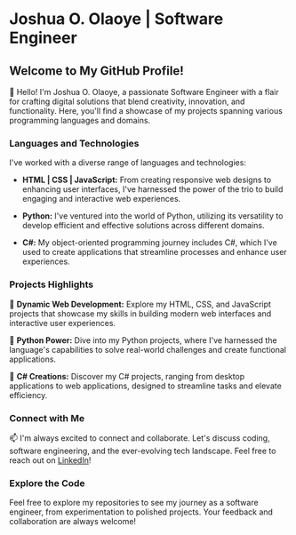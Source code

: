 # Joshua O. Olaoye | Software Engineer

## Welcome to My GitHub Profile!

👋 Hello! I'm Joshua O. Olaoye, a passionate Software Engineer with a flair for crafting digital solutions that blend creativity, innovation, and functionality. Here, you'll find a showcase of my projects spanning various programming languages and domains.

### Languages and Technologies

I've worked with a diverse range of languages and technologies:

- **HTML | CSS | JavaScript:** From creating responsive web designs to enhancing user interfaces, I've harnessed the power of the trio to build engaging and interactive web experiences.

- **Python:** I've ventured into the world of Python, utilizing its versatility to develop efficient and effective solutions across different domains.

- **C#:** My object-oriented programming journey includes C#, which I've used to create applications that streamline processes and enhance user experiences.

### Projects Highlights

🚀 **Dynamic Web Development:** Explore my HTML, CSS, and JavaScript projects that showcase my skills in building modern web interfaces and interactive user experiences.

🐍 **Python Power:** Dive into my Python projects, where I've harnessed the language's capabilities to solve real-world challenges and create functional applications.

💼 **C# Creations:** Discover my C# projects, ranging from desktop applications to web applications, designed to streamline tasks and elevate efficiency.

### Connect with Me

📫 I'm always excited to connect and collaborate. Let's discuss coding, software engineering, and the ever-evolving tech landscape. Feel free to reach out on [LinkedIn](https://www.linkedin.com/in/joshua-o-olaoye/)!

### Explore the Code

Feel free to explore my repositories to see my journey as a software engineer, from experimentation to polished projects. Your feedback and collaboration are always welcome!
